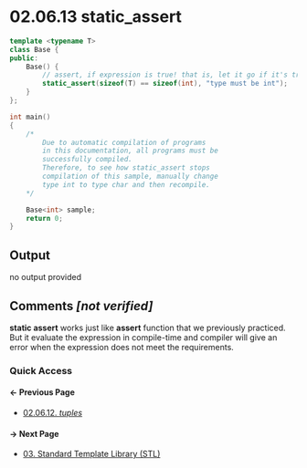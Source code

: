 # 02.06.13 static_assert

```cxx
template <typename T>
class Base {
public:
    Base() {
        // assert, if expression is true! that is, let it go if it's true
        static_assert(sizeof(T) == sizeof(int), "type must be int");
    }
};

int main()
{
    /*
        Due to automatic compilation of programs
        in this documentation, all programs must be
        successfully compiled.
        Therefore, to see how static_assert stops
        compilation of this sample, manually change
        type int to type char and then recompile.
    */

    Base<int> sample;
    return 0;
}

```

## Output

no output provided

## Comments *[not verified]*

**static assert** works just like **assert** function that we previously practiced. But it evaluate the expression in compile-time and compiler will give an error when the expression does not meet the requirements.

### Quick Access

<div class="previous_page pagination">

#### &#8592; Previous Page

* [02.06.12. *tuples*](./../../02.object_oriented/06.templates/12.tuples.md)

</div>
<div class="next_page pagination">

#### &#8594; Next Page

* [03. Standard Template Library &lpar;STL&rpar;](./../../03.stl/README.md)

</div>

